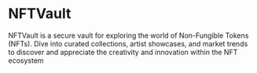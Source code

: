 # NFTVault
NFTVault is a secure vault for exploring the world of Non-Fungible Tokens (NFTs). Dive into curated collections, artist showcases, and market trends to discover and appreciate the creativity and innovation within the NFT ecosystem
